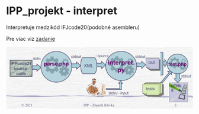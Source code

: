 # IPP_projekt - interpret
Interpretuje medzikód IFJcode20(podobné asembleru)  
  
Pre viac viz [zadanie](IPP_zadanie.pdf)

![alt-text](IPP_schema.png)
